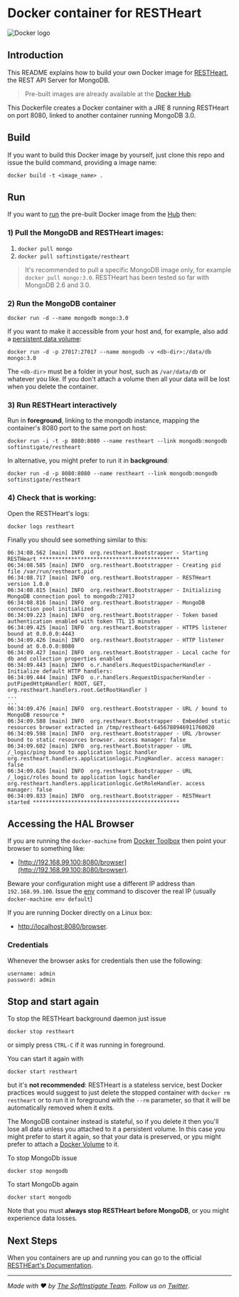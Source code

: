 # Docker container for RESTHeart

![Docker logo](https://www.docker.com/sites/all/themes/docker/assets/images/logo.png)

## Introduction

This README explains how to build your own Docker image for [RESTHeart](http://restheart.org), the REST API Server for MongoDB.

> Pre-built images are already available at the [Docker Hub](https://hub.docker.com/r/softinstigate/restheart/).

This Dockerfile creates a Docker container with a JRE 8 running RESTHeart on port 8080, linked to another container running MongoDB 3.0.

## Build

If you want to build this Docker image by yourself, just clone this repo and issue the build command, providing a image name:

    docker build -t <image_name> .

## Run

If you want to [run](https://docs.docker.com/reference/commandline/run/) the pre-built Docker image from the [Hub](https://hub.docker.com/r/softinstigate/restheart/) then:

### 1) Pull the MongoDB and RESTHeart images:

 1. `docker pull mongo`
 1. `docker pull softinstigate/restheart`

> It's recommended to pull a specific MongoDB image only, for example `docker pull mongo:3.0`. RESTHeart has been tested so far with MongoDB 2.6 and 3.0.

### 2) Run the MongoDB container

    docker run -d --name mongodb mongo:3.0

If you want to make it accessible from your host and, for example, also add a [persistent data volume](https://docs.docker.com/userguide/dockervolumes/):

    docker run -d -p 27017:27017 --name mongodb -v <db-dir>:/data/db mongo:3.0

The `<db-dir>` must be a folder in your host, such as `/var/data/db` or whatever you like. If you don't attach a volume then all your data will be lost when you delete the container.

### 3) Run RESTHeart interactively

Run in **foreground**, linking to the mongodb instance, mapping the container's 8080 port to the same port on host:

    docker run -i -t -p 8080:8080 --name restheart --link mongodb:mongodb softinstigate/restheart

In alternative, you might prefer to run it in **background**:

    docker run -d -p 8080:8080 --name restheart --link mongodb:mongodb softinstigate/restheart

### 4) Check that is working:

Open the RESTHeart's logs:

    docker logs restheart

Finally you should see something similar to this:

```
06:34:08.562 [main] INFO  org.restheart.Bootstrapper - Starting RESTHeart ********************************************
06:34:08.585 [main] INFO  org.restheart.Bootstrapper - Creating pid file /var/run/restheart.pid
06:34:08.717 [main] INFO  org.restheart.Bootstrapper - RESTHeart version 1.0.0
06:34:08.815 [main] INFO  org.restheart.Bootstrapper - Initializing MongoDB connection pool to mongodb:27017
06:34:08.816 [main] INFO  org.restheart.Bootstrapper - MongoDB connection pool initialized
06:34:09.223 [main] INFO  org.restheart.Bootstrapper - Token based authentication enabled with token TTL 15 minutes
06:34:09.425 [main] INFO  org.restheart.Bootstrapper - HTTPS listener bound at 0.0.0.0:4443
06:34:09.426 [main] INFO  org.restheart.Bootstrapper - HTTP listener bound at 0.0.0.0:8080
06:34:09.427 [main] INFO  org.restheart.Bootstrapper - Local cache for db and collection properties enabled
06:34:09.443 [main] INFO  o.r.handlers.RequestDispacherHandler - Initialize default HTTP handlers:
06:34:09.444 [main] INFO  o.r.handlers.RequestDispacherHandler - putPipedHttpHandler( ROOT, GET, org.restheart.handlers.root.GetRootHandler )
...
...
06:34:09.476 [main] INFO  org.restheart.Bootstrapper - URL / bound to MongoDB resource *
06:34:09.588 [main] INFO  org.restheart.Bootstrapper - Embedded static resources browser extracted in /tmp/restheart-6456780946911760020
06:34:09.598 [main] INFO  org.restheart.Bootstrapper - URL /browser bound to static resources browser. access manager: false
06:34:09.602 [main] INFO  org.restheart.Bootstrapper - URL /_logic/ping bound to application logic handler org.restheart.handlers.applicationlogic.PingHandler. access manager: false
06:34:09.626 [main] INFO  org.restheart.Bootstrapper - URL /_logic/roles bound to application logic handler org.restheart.handlers.applicationlogic.GetRoleHandler. access manager: false
06:34:09.833 [main] INFO  org.restheart.Bootstrapper - RESTHeart started **********************************************
```

## Accessing the HAL Browser

If you are running the `docker-machine` from [Docker Toolbox](https://www.docker.com/toolbox) then point your browser to something like:

 * [http://192.168.99.100:8080/browser](http://192.168.99.100:8080/browser).

Beware your configuration might use a different IP address than `192.168.99.100`. Issue the [env](https://docs.docker.com/machine/reference/env/) command to discover the real IP (usually `docker-machine env default`)

If you are running Docker directly on a Linux box:

 * [http://localhost:8080/browser](http://localhost:8080/browser).

### Credentials

Whenever the browser asks for credentials then use the following:

    username: admin
    password: admin

## Stop and start again

To stop the RESTHeart background daemon just issue

    docker stop restheart

or simply press `CTRL-C` if it was running in foreground.

You can start it again with

    docker start restheart

but it's **not recommended**: RESTHeart is a stateless service, best Docker practices would suggest to just delete the stopped container with `docker rm restheart` or to run it in foreground with the `--rm` parameter, so that it will be automatically removed when it exits.

The MongoDB container instead is stateful, so if you delete it then you'll lose all data unless you attached to it a persistent volume. In this case you might prefer to start it again, so that your data is preserved, or ypu might prefer to attach a [Docker Volume](https://docs.docker.com/userguide/dockervolumes/) to it.

To stop MongoDb issue

    docker stop mongodb

To start MongoDb again

    docker start mongodb

Note that you must **always stop RESTHeart before MongoDB**, or you might experience data losses.

## Next Steps

When you containers are up and running you can go to the official [RESTHEart's Documentation](https://softinstigate.atlassian.net/wiki/display/RH/Documentation).

<hr></hr>

_Made with :heart: by [The SoftInstigate Team](http://www.softinstigate.com/). Follow us on [Twitter](https://twitter.com/softinstigate)_.
